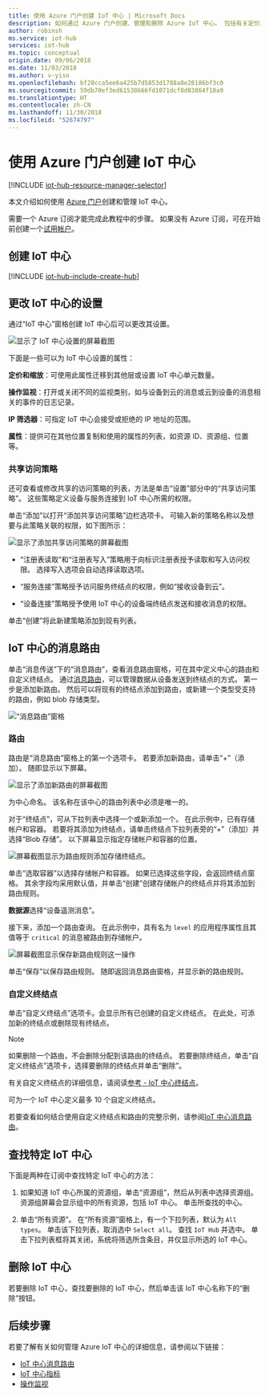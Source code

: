 ```yaml
---
title: 使用 Azure 门户创建 IoT 中心 | Microsoft Docs
description: 如何通过 Azure 门户创建、管理和删除 Azure IoT 中心。 包括有关定价层、缩放、安全性和消息传递配置的信息。
author: robinsh
ms.service: iot-hub
services: iot-hub
ms.topic: conceptual
origin.date: 09/06/2018
ms.date: 11/03/2018
ms.author: v-yiso
ms.openlocfilehash: bf28cca5ee6a425b7d5853d1788a8e28186bf3c0
ms.sourcegitcommit: 59db70ef3ed61538666fd1071dcf8d03864f10a9
ms.translationtype: HT
ms.contentlocale: zh-CN
ms.lasthandoff: 11/30/2018
ms.locfileid: "52674797"
---
```

# <a name="create-an-iot-hub-using-the-azure-portal"></a>使用 Azure 门户创建 IoT 中心

[!INCLUDE [iot-hub-resource-manager-selector](../../includes/iot-hub-resource-manager-selector.md)]

本文介绍如何使用 [Azure 门户](https://portal.azure.cn)创建和管理 IoT 中心。

需要一个 Azure 订阅才能完成此教程中的步骤。 如果没有 Azure 订阅，可在开始前创建一个[试用帐户](https://www.azure.cn/pricing/1rmb-trial)。

## <a name="create-an-iot-hub"></a>创建 IoT 中心

[!INCLUDE [iot-hub-include-create-hub](../../includes/iot-hub-include-create-hub.md)]

## <a name="change-the-settings-of-the-iot-hub"></a>更改 IoT 中心的设置

通过“IoT 中心”窗格创建 IoT 中心后可以更改其设置。

![显示了 IoT 中心设置的屏幕截图](./media/iot-hub-create-through-portal/iot-hub-settings-panel.png)

下面是一些可以为 IoT 中心设置的属性：

**定价和缩放**：可使用此属性迁移到其他层或设置 IoT 中心单元数量。 

**操作监视**：打开或关闭不同的监视类别，如与设备到云的消息或云到设备的消息相关的事件的日志记录。

**IP 筛选器**：可指定 IoT 中心会接受或拒绝的 IP 地址的范围。

**属性**：提供可在其他位置复制和使用的属性的列表，如资源 ID、资源组、位置等。

### <a name="shared-access-policies"></a>共享访问策略

还可查看或修改共享的访问策略的列表，方法是单击“设置”部分中的“共享访问策略”。 这些策略定义设备与服务连接到 IoT 中心所需的权限。 

单击“添加”以打开“添加共享访问策略”边栏选项卡。  可输入新的策略名称以及想要与此策略关联的权限，如下图所示：

![显示了添加共享访问策略的屏幕截图](./media/iot-hub-create-through-portal/iot-hub-add-shared-access-policy.png)

* “注册表读取”和“注册表写入”策略用于向标识注册表授予读取和写入访问权限。 选择写入选项会自动选择读取选项。

* “服务连接”策略授予访问服务终结点的权限，例如“接收设备到云”。 

* “设备连接”策略授予使用 IoT 中心的设备端终结点发送和接收消息的权限。

单击“创建”将此新建策略添加到现有列表。

## <a name="message-routing-for-an-iot-hub"></a>IoT 中心的消息路由

单击“消息传送”下的“消息路由”，查看消息路由窗格，可在其中定义中心的路由和自定义终结点。 通过[消息路由](iot-hub-devguide-messages-d2c.md)，可以管理数据从设备发送到终结点的方式。 第一步是添加新路由。 然后可以将现有的终结点添加到路由，或新建一个类型受支持的路由，例如 blob 存储类型。 

![“消息路由”窗格](./media/iot-hub-create-through-portal/iot-hub-message-routing.png)

### <a name="routes"></a>路由

路由是“消息路由”窗格上的第一个选项卡。 若要添加新路由，请单击“+”（添加）。 随即显示以下屏幕。 

![显示了添加新路由的屏幕截图](./media/iot-hub-create-through-portal/iot-hub-add-route-storage-endpoint.png)

为中心命名。 该名称在该中心的路由列表中必须是唯一的。 

对于“终结点”，可从下拉列表中选择一个或新添加一个。 在此示例中，已有存储帐户和容器。 若要将其添加为终结点，请单击终结点下拉列表旁的“+”（添加）并选择“Blob 存储”。 以下屏幕显示指定存储帐户和容器的位置。

![屏幕截图显示为路由规则添加存储终结点。](./media/iot-hub-create-through-portal/iot-hub-routing-add-storage-endpoint.png)

单击“选取容器”以选择存储帐户和容器。 如果已选择这些字段，会返回终结点窗格。 其余字段均采用默认值，并单击“创建”创建存储帐户的终结点并将其添加到路由规则。

**数据源**选择“设备遥测消息”。 

接下来，添加一个路由查询。 在此示例中，具有名为 `level` 的应用程序属性且其值等于 `critical` 的消息被路由到存储帐户。

![屏幕截图显示保存新路由规则这一操作](./media/iot-hub-create-through-portal/iot-hub-add-route.png)

单击“保存”以保存路由规则。 随即返回消息路由窗格，并显示新的路由规则。

### <a name="custom-endpoints"></a>自定义终结点

单击“自定义终结点”选项卡。会显示所有已创建的自定义终结点。 在此处，可添加新的终结点或删除现有终结点。 

> [!NOTE]
> 如果删除一个路由，不会删除分配到该路由的终结点。 若要删除终结点，单击“自定义终结点”选项卡，选择要删除的终结点并单击“删除”。
>

有关自定义终结点的详细信息，请阅读[参考 - IoT 中心终结点](iot-hub-devguide-endpoints.md)。

可为一个 IoT 中心定义最多 10 个自定义终结点。 

若要查看如何结合使用自定义终结点和路由的完整示例，请参阅[IoT 中心消息路由](tutorial-routing.md)。

## <a name="find-a-specific-iot-hub"></a>查找特定 IoT 中心

下面是两种在订阅中查找特定 IoT 中心的方法：

1. 如果知道 IoT 中心所属的资源组，单击“资源组”，然后从列表中选择资源组。 资源组屏幕会显示组中的所有资源，包括 IoT 中心。 单击所查找的中心。

2. 单击“所有资源”。 在“所有资源”窗格上，有一个下拉列表，默认为 `All types`。 单击该下拉列表，取消选中 `Select all`。 查找 `IoT Hub` 并选中。 单击下拉列表框将其关闭，系统将筛选所含条目，并仅显示所选的 IoT 中心。

## <a name="delete-the-iot-hub"></a>删除 IoT 中心

若要删除 IoT 中心，查找要删除的 IoT 中心，然后单击该 IoT 中心名称下的“删除”按钮。

## <a name="next-steps"></a>后续步骤

若要了解有关如何管理 Azure IoT 中心的详细信息，请参阅以下链接：

* [IoT 中心消息路由](tutorial-routing.md)
* [IoT 中心指标](iot-hub-metrics.md)
* [操作监视](iot-hub-operations-monitoring.md)